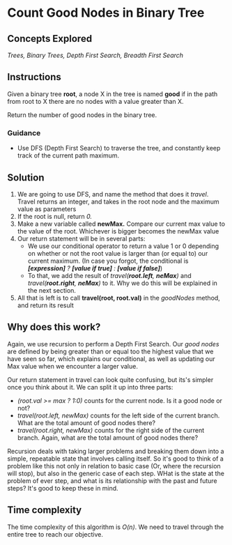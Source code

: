 # Count Good Nodes in Binary Tree

## Concepts Explored
_Trees, Binary Trees, Depth First Search, Breadth First Search_

## Instructions
Given a binary tree **root**, a node X in the tree is named **good** if in the path from root to X there are no nodes with a value greater than X.

Return the number of good nodes in the binary tree.

### Guidance
- Use DFS (Depth First Search) to traverse the tree, and constantly keep track of the current path maximum.

## Solution
1. We are going to use DFS, and name the method that does it _travel_. Travel returns an integer, and takes in the root node and the maximum value as parameters
2. If the root is null, return _0._
3. Make a new variable called **newMax.** Compare our current max value to the value of the root. Whichever is bigger becomes the newMax value
4. Our return statement will be in several parts:
   * We use our conditional operator to return a value 1 or 0 depending on whether or not the root  value is larger than (or equal to) our current maximum. (In case you forgot, the conditional is _**[expression]** ? **[value if true]** : **[value if false]**_)
   * To that, we add the result of _travel(**root.left**, **neMax**)_ and _travel(**root.right**, **neMax**)_ to it. Why we do this will be explained in the next section.
5. All that is left is to call **travel(root, root.val)** in the _goodNodes_ method, and return its result

## Why does this work?
Again, we use recursion to perform a Depth First Search. Our _good nodes_ are defined by being greater than or equal too the highest value that we have seen so far, which explains our conditional, as well as updating our Max value when we encounter a larger value.

Our return statement in travel can look quite confusing, but its's simpler once you think about it. We can split it up into three parts:
  * _(root.val >= max ? 1:0)_ counts for the current node. Is it a good node or not?
  * _travel(root.left, newMax)_ counts for the left side of the current branch. What are the total amount of good nodes there?
  * _travel(root.right, newMax)_ counts for the right side of the current branch. Again, what are the total amount of good nodes there?

Recursion deals with taking larger problems and breaking them down into a simple, repeatable state that involves calling itself. So it's good to think of a problem like this not only in relation to basic case (Or, where the recursion will stop), but also in the generic case of each step. WHat is the state at the problem of ever step, and what is its relationship with the past and future steps? It's good to keep these in mind.

## Time complexity
The time complexity of this algorithm is _O(n)_. We need to travel through the entire tree to reach our objective.
